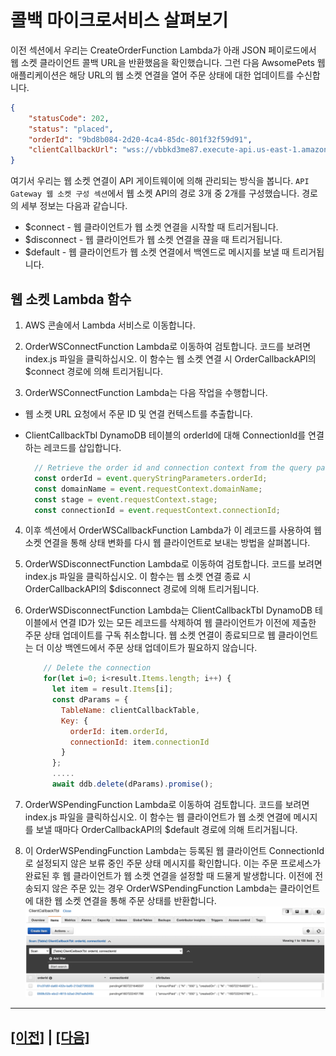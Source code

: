# 콜백 마이크로서비스 살펴보기

이전 섹션에서 우리는 CreateOrderFunction Lambda가 아래 JSON 페이로드에서 웹 소켓 클라이언트 콜백 URL을 반환했음을 확인했습니다. 그런 다음 AwsomePets 웹 애플리케이션은 해당 URL의 웹 소켓 연결을 열어 주문 상태에 대한 업데이트를 수신합니다.
```json
{
    "statusCode": 202,
    "status": "placed",
    "orderId": "9bd8b084-2d20-4ca4-85dc-801f32f59d91",
    "clientCallbackUrl": "wss://vbbkd3me87.execute-api.us-east-1.amazonaws.com/v1?orderId=9bd8b084-2d20-4ca4-85dc-801f32f59d91"
}
```

여기서 우리는 웹 소켓 연결이 API 게이트웨이에 의해 관리되는 방식을 봅니다. ```API Gateway 웹 소켓 구성 섹션```에서 웹 소켓 API의 경로 3개 중 2개를 구성했습니다. 경로의 세부 정보는 다음과 같습니다.<br>
* $connect - 웹 클라이언트가 웹 소켓 연결을 시작할 때 트리거됩니다.
* $disconnect - 웹 클라이언트가 웹 소켓 연결을 끊을 때 트리거됩니다.
* $default - 웹 클라이언트가 웹 소켓 연결에서 백엔드로 메시지를 보낼 때 트리거됩니다.

## 웹 소켓 Lambda 함수

1. AWS 콘솔에서 Lambda 서비스로 이동합니다.

2. OrderWSConnectFunction Lambda로 이동하여 검토합니다. 코드를 보려면 index.js 파일을 클릭하십시오. 이 함수는 웹 소켓 연결 시 OrderCallbackAPI의 $connect 경로에 의해 트리거됩니다.

3. OrderWSConnectFunction Lambda는 다음 작업을 수행합니다.<br>
* 웹 소켓 URL 요청에서 주문 ID 및 연결 컨텍스트를 추출합니다.
* ClientCallbackTbl DynamoDB 테이블의 orderId에 대해 ConnectionId를 연결하는 레코드를 삽입합니다.

    ```javascript
      // Retrieve the order id and connection context from the query parameter
      const orderId = event.queryStringParameters.orderId;
      const domainName = event.requestContext.domainName;
      const stage = event.requestContext.stage;
      const connectionId = event.requestContext.connectionId;
    ```

4. 이후 섹션에서 OrderWSCallbackFunction Lambda가 이 레코드를 사용하여 웹 소켓 연결을 통해 상태 변화를 다시 웹 클라이언트로 보내는 방법을 살펴봅니다.

5. OrderWSDisconnectFunction Lambda로 이동하여 검토합니다. 코드를 보려면 index.js 파일을 클릭하십시오. 이 함수는 웹 소켓 연결 종료 시 OrderCallbackAPI의 $disconnect 경로에 의해 트리거됩니다.

6. OrderWSDisconnectFunction Lambda는 ClientCallbackTbl DynamoDB 테이블에서 연결 ID가 있는 모든 레코드를 삭제하여 웹 클라이언트가 이전에 제출한 주문 상태 업데이트를 구독 취소합니다. 웹 소켓 연결이 종료되므로 웹 클라이언트는 더 이상 백엔드에서 주문 상태 업데이트가 필요하지 않습니다.

    ```javascript
        // Delete the connection
        for(let i=0; i<result.Items.length; i++) {
          let item = result.Items[i];
          const dParams = {
            TableName: clientCallbackTable,
            Key: {
              orderId: item.orderId,
              connectionId: item.connectionId
            }
          };
          .....
          await ddb.delete(dParams).promise();
    ```
7. OrderWSPendingFunction Lambda로 이동하여 검토합니다. 코드를 보려면 index.js 파일을 클릭하십시오. 이 함수는 웹 클라이언트가 웹 소켓 연결에 메시지를 보낼 때마다 OrderCallbackAPI의 $default 경로에 의해 트리거됩니다.

8. 이 OrderWSPendingFunction Lambda는 등록된 웹 클라이언트 ConnectionId로 설정되지 않은 보류 중인 주문 상태 메시지를 확인합니다. 이는 주문 프로세스가 완료된 후 웹 클라이언트가 웹 소켓 연결을 설정할 때 드물게 발생합니다. 이전에 전송되지 않은 주문 있는 경우 OrderWSPendingFunction Lambda는 클라이언트에 대한 웹 소켓 연결을 통해 주문 상태를 반환합니다.<br>
![DynamoDB ClientCallbackTbl Pending](assets/ddb-clientcallbacktbl-pending.png)

---

## [[이전]](5.2-CreateOrderFunction-lambda.md) | [[다음]](7-explore-step-functions.md)
